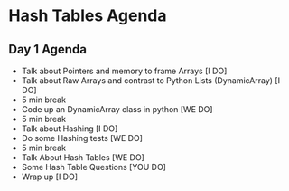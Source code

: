 # Hash Tables Agenda

## Day 1 Agenda

- Talk about Pointers and memory to frame Arrays [I DO]
- Talk about Raw Arrays and contrast to Python Lists (DynamicArray) [I DO]
- 5 min break
- Code up an DynamicArray class in python [WE DO]
- 5 min break
- Talk about Hashing [I DO]
- Do some Hashing tests [WE DO]
- 5 min break
- Talk About Hash Tables [WE DO]
- Some Hash Table Questions [YOU DO]
- Wrap up [I DO]

